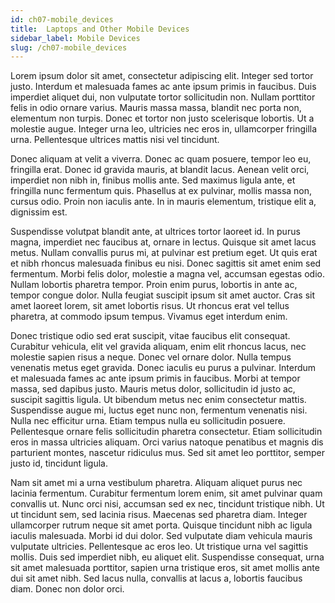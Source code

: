 ```yaml
---
id: ch07-mobile_devices
title:  Laptops and Other Mobile Devices 
sidebar_label: Mobile Devices
slug: /ch07-mobile_devices
---
```



Lorem ipsum dolor sit amet, consectetur adipiscing elit. Integer sed tortor justo. Interdum et malesuada fames ac ante ipsum primis in faucibus. Duis imperdiet aliquet dui, non vulputate tortor sollicitudin non. Nullam porttitor felis in odio ornare varius. Mauris massa massa, blandit nec porta non, elementum non turpis. Donec et tortor non justo scelerisque lobortis. Ut a molestie augue. Integer urna leo, ultricies nec eros in, ullamcorper fringilla urna. Pellentesque ultrices mattis nisi vel tincidunt.

Donec aliquam at velit a viverra. Donec ac quam posuere, tempor leo eu, fringilla erat. Donec id gravida mauris, at blandit lacus. Aenean velit orci, imperdiet non nibh in, finibus mollis ante. Sed maximus ligula ante, et fringilla nunc fermentum quis. Phasellus at ex pulvinar, mollis massa non, cursus odio. Proin non iaculis ante. In in mauris elementum, tristique elit a, dignissim est.

Suspendisse volutpat blandit ante, at ultrices tortor laoreet id. In purus magna, imperdiet nec faucibus at, ornare in lectus. Quisque sit amet lacus metus. Nullam convallis purus mi, at pulvinar est pretium eget. Ut quis erat et nibh rhoncus malesuada finibus eu nisi. Donec sagittis sit amet enim sed fermentum. Morbi felis dolor, molestie a magna vel, accumsan egestas odio. Nullam lobortis pharetra tempor. Proin enim purus, lobortis in ante ac, tempor congue dolor. Nulla feugiat suscipit ipsum sit amet auctor. Cras sit amet laoreet lorem, sit amet lobortis risus. Ut rhoncus erat vel tellus pharetra, at commodo ipsum tempus. Vivamus eget interdum enim.

Donec tristique odio sed erat suscipit, vitae faucibus elit consequat. Curabitur vehicula, elit vel gravida aliquam, enim elit rhoncus lacus, nec molestie sapien risus a neque. Donec vel ornare dolor. Nulla tempus venenatis metus eget gravida. Donec iaculis eu purus a pulvinar. Interdum et malesuada fames ac ante ipsum primis in faucibus. Morbi at tempor massa, sed dapibus justo. Mauris metus dolor, sollicitudin id justo ac, suscipit sagittis ligula. Ut bibendum metus nec enim consectetur mattis. Suspendisse augue mi, luctus eget nunc non, fermentum venenatis nisi. Nulla nec efficitur urna. Etiam tempus nulla eu sollicitudin posuere. Pellentesque ornare felis sollicitudin pharetra consectetur. Etiam sollicitudin eros in massa ultricies aliquam. Orci varius natoque penatibus et magnis dis parturient montes, nascetur ridiculus mus. Sed sit amet leo porttitor, semper justo id, tincidunt ligula.

Nam sit amet mi a urna vestibulum pharetra. Aliquam aliquet purus nec lacinia fermentum. Curabitur fermentum lorem enim, sit amet pulvinar quam convallis ut. Nunc orci nisi, accumsan sed ex nec, tincidunt tristique nibh. Ut ut tincidunt sem, sed lacinia risus. Maecenas sed pharetra diam. Integer ullamcorper rutrum neque sit amet porta. Quisque tincidunt nibh ac ligula iaculis malesuada. Morbi id dui dolor. Sed vulputate diam vehicula mauris vulputate ultricies. Pellentesque ac eros leo. Ut tristique urna vel sagittis mollis. Duis sed imperdiet nibh, eu aliquet elit. Suspendisse consequat, urna sit amet malesuada porttitor, sapien urna tristique eros, sit amet mollis ante dui sit amet nibh. Sed lacus nulla, convallis at lacus a, lobortis faucibus diam. Donec non dolor orci. 